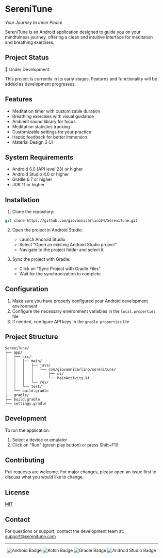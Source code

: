 # SereniTune

*Your Journey to Inner Peace*

SereniTune is an Android application designed to guide you on your mindfulness journey, offering a clean and intuitive interface for meditation and breathing exercises.

## Project Status

🚧 Under Development

This project is currently in its early stages. Features and functionality will be added as development progresses.

## Features

- Meditation timer with customizable duration
- Breathing exercises with visual guidance
- Ambient sound library for focus
- Meditation statistics tracking
- Customizable settings for your practice
- Haptic feedback for better immersion
- Material Design 3 UI

## System Requirements

- Android 6.0 (API level 23) or higher
- Android Studio 4.0 or higher
- Gradle 6.7 or higher
- JDK 11 or higher

## Installation

1. Clone the repository:
```bash
git clone https://github.com/giovannicarlino04/SereniTune.git
```

2. Open the project in Android Studio:
   - Launch Android Studio
   - Select "Open an existing Android Studio project"
   - Navigate to the project folder and select it

3. Sync the project with Gradle:
   - Click on "Sync Project with Gradle Files"
   - Wait for the synchronization to complete

## Configuration

1. Make sure you have properly configured your Android development environment
2. Configure the necessary environment variables in the `local.properties` file
3. If needed, configure API keys in the `gradle.properties` file

## Project Structure

```
SereniTune/
├── app/
│   ├── src/
│   │   ├── main/
│   │   │   ├── java/
│   │   │   │   └── com/giovannicarlino/serenitune/
│   │   │   │       ├── ui/
│   │   │   │       └── MainActivity.kt
│   │   │   └── res/
│   │   └── test/
│   └── build.gradle
├── gradle/
├── build.gradle
└── settings.gradle
```

## Development

To run the application:
1. Select a device or emulator
2. Click on "Run" (green play button) or press Shift+F10

## Contributing

Pull requests are welcome. For major changes, please open an issue first to discuss what you would like to change.

## License

[MIT](https://choosealicense.com/licenses/mit/)

## Contact

For questions or support, contact the development team at: support@serenitune.com

---
<div align="center">
  <img src="https://img.shields.io/badge/Android-3DDC84?style=for-the-badge&logo=android&logoColor=white" alt="Android Badge"/>
  <img src="https://img.shields.io/badge/Kotlin-0095D5?style=for-the-badge&logo=kotlin&logoColor=white" alt="Kotlin Badge"/>
  <img src="https://img.shields.io/badge/Gradle-02303A?style=for-the-badge&logo=gradle&logoColor=white" alt="Gradle Badge"/>
  <img src="https://img.shields.io/badge/Android_Studio-3DDC84?style=for-the-badge&logo=android-studio&logoColor=white" alt="Android Studio Badge"/>
</div> 